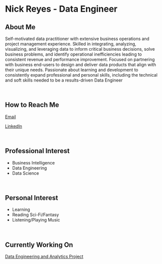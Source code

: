 # Nick Reyes - Data Engineer

## About Me
Self-motivated data practitioner with extensive business operations and project management experience. Skilled in integrating, analyzing, visualizing, and leveraging
data to inform critical business decisions, solve business problems, and identify operational inefficiencies leading to consistent revenue and performance improvement.
Focused on partnering with business end-users to design and deliver data products that align with their unique needs. Passionate about learning and development to
consistently expand professional and personal skills, including the technical and soft skills needed to be a results-driven Data Engineer

<br>

## How to Reach Me
[Email](mailto:nareyes_git@pm.me)

[LinkedIn](https://www.linkedin.com/in/na-reyes/)

<br>

## Professional Interest
- Business Intelligence
- Data Engineering
- Data Science

<br>

## Personal Interest
- Learning
- Reading Sci-Fi/Fantasy
- Listening/Playing Music

<br>

## Currently Working On
[Data Engineering and Analytics Project](https://github.com/nareyes/basecamp_ltv)
